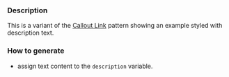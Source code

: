 ### Description
This is a variant of the [Callout Link](./?p=molecules-callout-link) pattern showing an example styled with description text.

### How to generate
* assign text content to the `description` variable.
